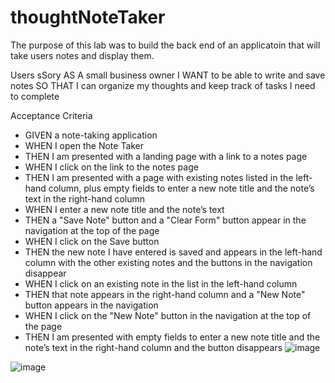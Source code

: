 # thoughtNoteTaker

The purpose of this lab was to build the back end of an applicatoin that will take users notes and display them.

Users sSory
AS A small business owner
I WANT to be able to write and save notes
SO THAT I can organize my thoughts and keep track of tasks I need to complete

Acceptance Criteria
- GIVEN a note-taking application
- WHEN I open the Note Taker
- THEN I am presented with a landing page with a link to a notes page
- WHEN I click on the link to the notes page
- THEN I am presented with a page with existing notes listed in the left-hand column, plus empty fields to enter a new note title and the note’s text in the right-hand column
- WHEN I enter a new note title and the note’s text
- THEN a "Save Note" button and a "Clear Form" button appear in the navigation at the top of the page
- WHEN I click on the Save button
- THEN the new note I have entered is saved and appears in the left-hand column with the other existing notes and the buttons in the navigation disappear
- WHEN I click on an existing note in the list in the left-hand column
- THEN that note appears in the right-hand column and a "New Note" button appears in the navigation
- WHEN I click on the "New Note" button in the navigation at the top of the page
- THEN I am presented with empty fields to enter a new note title and the note’s text in the right-hand column and the button disappears
![image](https://github.com/Nefta007/thoughtNoteTaker/assets/135322031/8847a224-20bf-4d3e-991f-61218df070b4)

![image](https://github.com/Nefta007/thoughtNoteTaker/assets/135322031/6205ae52-b656-49a9-8b73-8e90995986bc)
